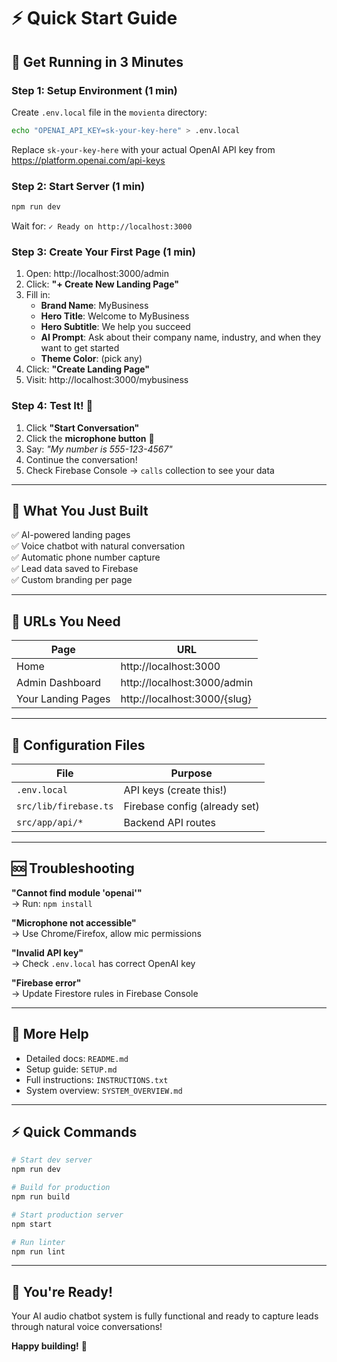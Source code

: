 # ⚡ Quick Start Guide

## 🚀 Get Running in 3 Minutes

### Step 1: Setup Environment (1 min)

Create `.env.local` file in the `movienta` directory:

```bash
echo "OPENAI_API_KEY=sk-your-key-here" > .env.local
```

Replace `sk-your-key-here` with your actual OpenAI API key from https://platform.openai.com/api-keys

### Step 2: Start Server (1 min)

```bash
npm run dev
```

Wait for: `✓ Ready on http://localhost:3000`

### Step 3: Create Your First Page (1 min)

1. Open: http://localhost:3000/admin
2. Click: **"+ Create New Landing Page"**
3. Fill in:
   - **Brand Name**: MyBusiness
   - **Hero Title**: Welcome to MyBusiness
   - **Hero Subtitle**: We help you succeed
   - **AI Prompt**: Ask about their company name, industry, and when they want to get started
   - **Theme Color**: (pick any)
4. Click: **"Create Landing Page"**
5. Visit: http://localhost:3000/mybusiness

### Step 4: Test It! 🎉

1. Click **"Start Conversation"**
2. Click the **microphone button** 🎤
3. Say: _"My number is 555-123-4567"_
4. Continue the conversation!
5. Check Firebase Console → `calls` collection to see your data

---

## 🎯 What You Just Built

✅ AI-powered landing pages  
✅ Voice chatbot with natural conversation  
✅ Automatic phone number capture  
✅ Lead data saved to Firebase  
✅ Custom branding per page

---

## 📱 URLs You Need

| Page               | URL                          |
| ------------------ | ---------------------------- |
| Home               | http://localhost:3000        |
| Admin Dashboard    | http://localhost:3000/admin  |
| Your Landing Pages | http://localhost:3000/{slug} |

---

## 🔧 Configuration Files

| File                  | Purpose                       |
| --------------------- | ----------------------------- |
| `.env.local`          | API keys (create this!)       |
| `src/lib/firebase.ts` | Firebase config (already set) |
| `src/app/api/*`       | Backend API routes            |

---

## 🆘 Troubleshooting

**"Cannot find module 'openai'"**  
→ Run: `npm install`

**"Microphone not accessible"**  
→ Use Chrome/Firefox, allow mic permissions

**"Invalid API key"**  
→ Check `.env.local` has correct OpenAI key

**"Firebase error"**  
→ Update Firestore rules in Firebase Console

---

## 📖 More Help

- Detailed docs: `README.md`
- Setup guide: `SETUP.md`
- Full instructions: `INSTRUCTIONS.txt`
- System overview: `SYSTEM_OVERVIEW.md`

---

## ⚡ Quick Commands

```bash
# Start dev server
npm run dev

# Build for production
npm run build

# Start production server
npm start

# Run linter
npm run lint
```

---

## 🎉 You're Ready!

Your AI audio chatbot system is fully functional and ready to capture leads through natural voice conversations!

**Happy building!** 🚀

